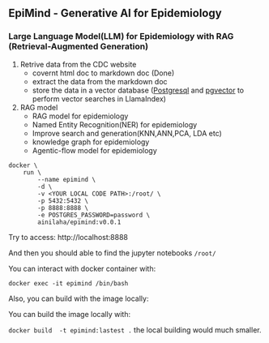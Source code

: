 
## EpiMind - Generative AI for Epidemiology

### Large Language Model(LLM) for Epidemiology with RAG (Retrieval-Augmented Generation)

1. Retrive data from the CDC website
   - covernt html doc to markdown doc (Done)
   - extract the data from the markdown doc
   - store the data in a vector database ([Postgresql](https://www.postgresql.org/) and [pgvector](https://github.com/pgvector/pgvector) to perform vector searches in LlamaIndex)
2. RAG model
   - RAG model for epidemiology
   - Named Entity Recognition(NER) for epidemiology
   - Improve search and generation(KNN,ANN,PCA, LDA etc)
   - knowledge graph for epidemiology
   - Agentic-flow model for epidemiology

```
docker \
    run \
        --name epimind \
        -d \
        -v <YOUR LOCAL CODE PATH>:/root/ \
        -p 5432:5432 \
        -p 8888:8888 \
        -e POSTGRES_PASSWORD=password \
        ainilaha/epimind:v0.0.1
```

Try to access: http://localhost:8888

And then you should able to find the jupyter notebooks `/root/`

You can interact with docker container with:

`docker exec -it epimind /bin/bash`

Also, you can build with the image locally:


You can build the image locally with:

`docker build  -t epimind:lastest .` the local building would much smaller.